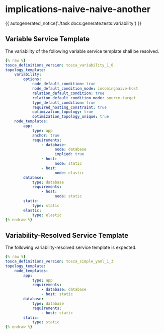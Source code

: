 # implications-naive-naive-another

{{ autogenerated_notice('./task docs:generate:tests:variability') }}


## Variable Service Template

The variability of the following variable service template shall be resolved.

```yaml linenums="1"
{% raw %}
tosca_definitions_version: tosca_variability_1_0
topology_template:
    variability:
        options:
            node_default_condition: true
            node_default_condition_mode: incomingnaive-host
            relation_default_condition: true
            relation_default_condition_mode: source-target
            type_default_condition: true
            required_hosting_constraint: true
            optimization_topology: true
            optimization_topology_unique: true
    node_templates:
        app:
            type: app
            anchor: true
            requirements:
                - database:
                      node: database
                      implied: true
                - host:
                      node: static
                - host:
                      node: elastic
        database:
            type: database
            requirements:
                - host:
                      node: static
        static:
            type: static
        elastic:
            type: elastic
{% endraw %}
```




## Variability-Resolved Service Template

The following variability-resolved service template is expected.

```yaml linenums="1"
{% raw %}
tosca_definitions_version: tosca_simple_yaml_1_3
topology_template:
    node_templates:
        app:
            type: app
            requirements:
                - database: database
                - host: static
        database:
            type: database
            requirements:
                - host: static
        static:
            type: static
{% endraw %}
```

